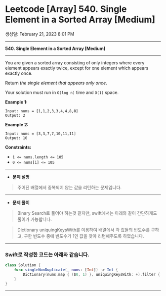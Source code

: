 # Leetcode [Array] 540. Single Element in a Sorted Array [Medium]

생성일: February 21, 2023 8:01 PM

---

**540. Single Element in a Sorted Array [Medium]**

---

You are given a sorted array consisting of only integers where every element appears exactly twice, except for one element which appears exactly once.

Return *the single element that appears only once*.

Your solution must run in `O(log n)` time and `O(1)` space.

**Example 1:**

```
Input: nums = [1,1,2,3,3,4,4,8,8]
Output: 2

```

**Example 2:**

```
Input: nums = [3,3,7,7,10,11,11]
Output: 10

```

**Constraints:**

- `1 <= nums.length <= 105`
- `0 <= nums[i] <= 105`

---

- **문제 설명**

> 주어진 배열에서 중복되지 않는 값을 리턴하는 문제입니다.
> 

---

- **문제 풀이**

> Binary Search로 풀어야 하는것 같지만, swift에서는 아래와 같이 간단하게도 풀이가 가능합니다.
> 

> Dictionary uniquingKeysWith를 이용하여 배열에서 각 값들의 빈도수를 구하고, 구한 빈도수 중에 빈도수가 1인 값을 찾아 리턴해주도록 하였습니다.
> 

---

### Swift로 작성한 코드는 아래와 같습니다.

```swift
class Solution {
    func singleNonDuplicate(_ nums: [Int]) -> Int {
        Dictionary(nums.map { ($0, 1) }, uniquingKeysWith: +).filter { $0.value == 1 }.first!.key
    }
}
```

---
